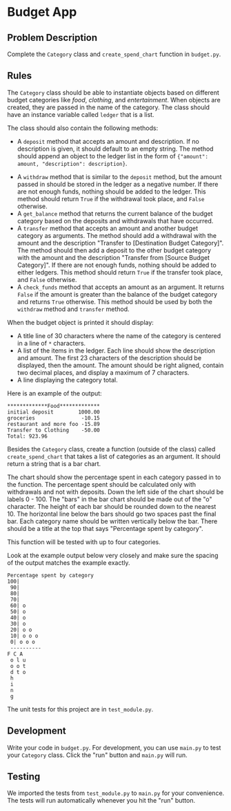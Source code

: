 # Budget App

## Problem Description

Complete the `Category` class and `create_spend_chart` function in `budget.py`.

## Rules

The `Category` class should be able to instantiate objects based on different budget categories like _food_, _clothing_, and _entertainment_. When objects are created, they are passed in the name of the category. The class should have an instance variable called `ledger` that is a list.

The class should also contain the following methods:

- A `deposit` method that accepts an amount and description. If no description is given, it should default to an empty string. The method should append an object to the ledger list in the form of `{"amount": amount, "description": description}`.

* A `withdraw` method that is similar to the `deposit` method, but the amount passed in should be stored in the ledger as a negative number. If there are not enough funds, nothing should be added to the ledger. This method should return `True` if the withdrawal took place, and `False` otherwise.
* A `get_balance` method that returns the current balance of the budget category based on the deposits and withdrawals that have occurred.
* A `transfer` method that accepts an amount and another budget category as arguments. The method should add a withdrawal with the amount and the description "Transfer to [Destination Budget Category]". The method should then add a deposit to the other budget category with the amount and the description "Transfer from [Source Budget Category]". If there are not enough funds, nothing should be added to either ledgers. This method should return `True` if the transfer took place, and `False` otherwise.
* A `check_funds` method that accepts an amount as an argument. It returns `False` if the amount is greater than the balance of the budget category and returns `True` otherwise. This method should be used by both the `withdraw` method and `transfer` method.

When the budget object is printed it should display:

- A title line of 30 characters where the name of the category is centered in a line of `*` characters.
- A list of the items in the ledger. Each line should show the description and amount. The first 23 characters of the description should be displayed, then the amount. The amount should be right aligned, contain two decimal places, and display a maximum of 7 characters.
- A line displaying the category total.

Here is an example of the output:

```
*************Food*************
initial deposit        1000.00
groceries               -10.15
restaurant and more foo -15.89
Transfer to Clothing    -50.00
Total: 923.96
```

Besides the `Category` class, create a function (outside of the class) called `create_spend_chart` that takes a list of categories as an argument. It should return a string that is a bar chart.

The chart should show the percentage spent in each category passed in to the function. The percentage spent should be calculated only with withdrawals and not with deposits. Down the left side of the chart should be labels 0 - 100. The "bars" in the bar chart should be made out of the "o" character. The height of each bar should be rounded down to the nearest 10. The horizontal line below the bars should go two spaces past the final bar. Each category name should be written vertically below the bar. There should be a title at the top that says "Percentage spent by category".

This function will be tested with up to four categories.

Look at the example output below very closely and make sure the spacing of the output matches the example exactly.

```
Percentage spent by category
100|
 90|
 80|
 70|
 60| o
 50| o
 40| o
 30| o
 20| o o
 10| o o o
 0| o o o
 ----------
F C A
 o l u
 o o t
 d t o
 h
 i
 n
 g
```

The unit tests for this project are in `test_module.py`.

## Development

Write your code in `budget.py`. For development, you can use `main.py` to test your `Category` class. Click the "run" button and `main.py` will run.

## Testing

We imported the tests from `test_module.py` to `main.py` for your convenience. The tests will run automatically whenever you hit the "run" button.
